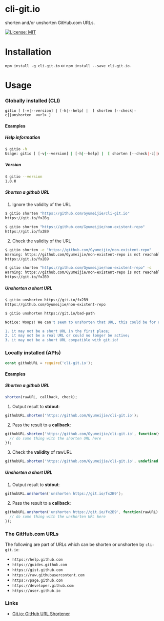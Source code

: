 # cli-git.io 

shorten and/or unshorten GitHub.com URLs.

[![License: MIT](https://img.shields.io/badge/License-MIT-blue.svg)](https://opensource.org/licenses/MIT)

# Installation

`npm install -g cli-git.io`  or `npm install --save cli-git.io`.

# Usage

### Globally installed (**CLI**)

`gitio [ [-v|--version] | [-h|--help] |  [ shorten [--check|-c]|unshorten  <url> ]`

#### Examples

##### Help information           
```bash
$ gitio -h 
Usage: gitio [ [-v|--version] | [-h|--help] |  [ shorten [--check|-c]|unshorten  <url> ] ]
```
##### Version        
```bash
$ gitio --version
1.0.0
```

##### Shorten a github URL

1. Ignore the validity of the URL
```bash
$ gitio shorten "https://github.com/Gyumeijie/cli-git.io"
https://git.io/fx2Bg

$ gitio shorten "https://github.com/Gyumeijie/non-existent-repo"
https://git.io/fx2B9
```

2. Check the validity of the URL
```bash
$ gitio shorten -c "https://github.com/Gyumeijie/non-existent-repo"
Warning: https://github.com/Gyumeijie/non-existent-repo is not reachable!
https://git.io/fx2B9

$ gitio shorten "https://github.com/Gyumeijie/non-existent-repo" -c
Warning: https://github.com/Gyumeijie/non-existent-repo is not reachable!
https://git.io/fx2B9
```

##### Unshorten a short URL

```bash
$ gitio unshorten https://git.io/fx2B9
https://github.com/Gyumeijie/non-existent-repo

$ gitio unshorten https://git.io/bad-path

Notice: Woops! We can't seem to unshorten that URL, this could be for a few reasons:

1. it may not be a short URL in the first place;
2. it may not be a real URL or could no longer be active;
3. it may not be a short URL compatible with git.io!
```

### Locally installed (**APIs**)

```javascript
const githubURL = require('cli-git.io');
```

#### Examples

##### Shorten a github URL
```javascript
shorten(rawURL, callback, check);
```

1. Output result to **stdout**:
```javascript
githubURL.shorten('https://github.com/Gyumeijie/cli-git.io');
```

2. Pass the result to a **callback**:
```javascript
githubURL.shorten('https://github.com/Gyumeijie/cli-git.io', function(shortURL) {
  // do some thing with the shorten URL here
});
```
3. Check the **validity** of rawURL
```javascript
githubURL.shorten('https://github.com/Gyumeijie/cli-git.io', undefined, true);
```

##### Unshorten a short URL

1. Output result to **stdout**:
```javascript
githubURL.unshorten('unshorten https://git.io/fx2B9');
```

2. Pass the result to a **callback**:
```javascript
githubURL.unshorten('unshorten https://git.io/fx2B9', function(rawURL) {
  // do some thing with the unshorten URL here
});
```

### The GitHub.com URLs
The following are part of URLs which can be shorten or unshorten by `cli-git.io`:

- `https://help.github.com`
- `https://guides.github.com` 
- `https://gist.github.com`
- `https://raw.githubusercontent.com`
- `https://page.github.com` 
- `https://developer.github.com`
- `https://user.github.io`

### Links

- [Git.io: GitHub URL Shortener](https://blog.github.com/2011-11-10-git-io-github-url-shortener/)
